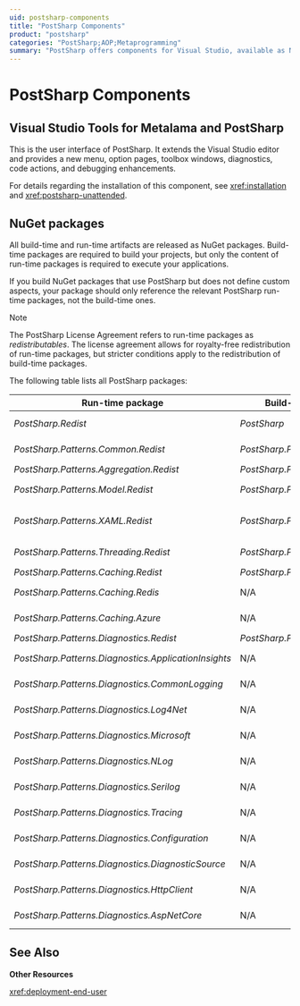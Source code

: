 ```yaml
---
uid: postsharp-components
title: "PostSharp Components"
product: "postsharp"
categories: "PostSharp;AOP;Metaprogramming"
summary: "PostSharp offers components for Visual Studio, available as NuGet packages or a zip archive for teams not using NuGet. It includes build-time and run-time packages for various functions and aspects."
---
```

# PostSharp Components


## Visual Studio Tools for Metalama and PostSharp

This is the user interface of PostSharp. It extends the Visual Studio editor and provides a new menu, option pages, toolbox windows, diagnostics, code actions, and debugging enhancements.

For details regarding the installation of this component, see <xref:installation> and <xref:postsharp-unattended>. 


## NuGet packages

All build-time and run-time artifacts are released as NuGet packages. Build-time packages are required to build your projects, but only the content of run-time packages is required to execute your applications.

If you build NuGet packages that use PostSharp but does not define custom aspects, your package should only reference the relevant PostSharp run-time packages, not the build-time ones.

> [!NOTE]
> The PostSharp License Agreement refers to run-time packages as *redistributables*. The license agreement allows for royalty-free redistribution of run-time packages, but stricter conditions apply to the redistribution of build-time packages. 

The following table lists all PostSharp packages:

| Run-time package | Build-time package | Description |
|------------------------------------------------------|--------------------------------------------------------|-------------------------------------------------|
| *PostSharp.Redist* | *PostSharp* | PostSharp Framework. The build-time package includes the PostSharp compiler. |
| *PostSharp.Patterns.Common.Redist* | *PostSharp.Patterns.Common* | Common logic shared between pattern libraries. Code contracts. |
| *PostSharp.Patterns.Aggregation.Redist* | *PostSharp.Patterns.Aggregation* | Aggretable and Disposable aspects. |
| *PostSharp.Patterns.Model.Redist* | *PostSharp.Patterns.Model* | NotifyPropertyChanged aspect and Undo/Redo. |
| *PostSharp.Patterns.XAML.Redist* | *PostSharp.Patterns.XAML* | Command, Dependency Property and Attached Property aspects. WPF controls for undo/redo. |
| *PostSharp.Patterns.Threading.Redist* | *PostSharp.Patterns.Threading* | Threading models, thread dispatching aspects, deadlock detection. |
| *PostSharp.Patterns.Caching.Redist* | *PostSharp.Patterns.Caching* | Caching aspect. |
| *PostSharp.Patterns.Caching.Redis* | N/A | Redis connector for *PostSharp.Patterns.Caching*.  |
| *PostSharp.Patterns.Caching.Azure* | N/A | Azure connector for *PostSharp.Patterns.Caching*.  |
| *PostSharp.Patterns.Diagnostics.Redist* | *PostSharp.Patterns.Diagnostics* | Logging aspect. |
| *PostSharp.Patterns.Diagnostics.ApplicationInsights* | N/A | Application Insights connector for *PostSharp.Patterns.Diagnostics*.  |
| *PostSharp.Patterns.Diagnostics.CommonLogging* | N/A | Common.Logging connector for *PostSharp.Patterns.Diagnostics*.  |
| *PostSharp.Patterns.Diagnostics.Log4Net* | N/A | Log4Net connector for *PostSharp.Patterns.Diagnostics*.  |
| *PostSharp.Patterns.Diagnostics.Microsoft* | N/A | Microsoft.Extensions.Logging connector for *PostSharp.Patterns.Diagnostics*.  |
| *PostSharp.Patterns.Diagnostics.NLog* | N/A | NLog connector for *PostSharp.Patterns.Diagnostics*.  |
| *PostSharp.Patterns.Diagnostics.Serilog* | N/A | Serilog connector for *PostSharp.Patterns.Diagnostics*.  |
| *PostSharp.Patterns.Diagnostics.Tracing* | N/A | System.Diagnostics connector for *PostSharp.Patterns.Diagnostics*.  |
| *PostSharp.Patterns.Diagnostics.Configuration* | N/A | Configuration of verbosity from a remote or local XML file. |
| *PostSharp.Patterns.Diagnostics.DiagnosticSource* | N/A | Collects events from <xref:System.Diagnostics.DiagnosticSource>.  |
| *PostSharp.Patterns.Diagnostics.HttpClient* | N/A | Collects events from <xref:System.Net.Http.HttpClient>.  |
| *PostSharp.Patterns.Diagnostics.AspNetCore* | N/A | Collects events from ASP.NET Core and ASP.NET 5. |

## See Also

**Other Resources**

<xref:deployment-end-user>
<br>

